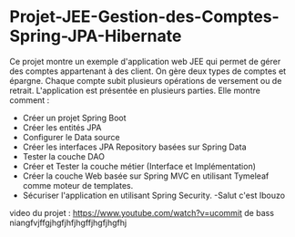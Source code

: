 # Projet-JEE-Gestion-des-Comptes-Spring-JPA-Hibernate

Ce projet montre un exemple d'application web JEE qui permet de gérer des comptes appartenant à des client. On gère deux types de comptes et épargne. Chaque compte subit plusieurs opérations de versement ou de retrait. L'application est présentée en plusieurs parties. Elle montre comment :
- Créer un projet Spring Boot
- Créer les entités JPA
- Configurer le Data source
- Créer les interfaces JPA Repository basées sur Spring Data
- Tester la couche DAO
- Créer et Tester la couche métier (Interface et Implémentation)
- Créer la couche Web basée sur Spring MVC en utilisant Tymeleaf comme moteur de templates.
- Sécuriser l'application en utilisant Spring Security.
-Salut c'est Ibouzo

video du projet : https://www.youtube.com/watch?v=ucommit de bass niangfvjffgjhgfjhfjhgffjhgfjhgfhj
